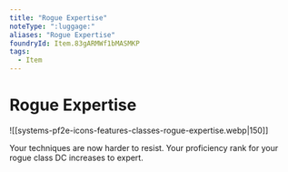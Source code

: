 ```yaml
---
title: "Rogue Expertise"
noteType: ":luggage:"
aliases: "Rogue Expertise"
foundryId: Item.83gARMWf1bMASMKP
tags:
  - Item
---
```


# Rogue Expertise
![[systems-pf2e-icons-features-classes-rogue-expertise.webp|150]]

Your techniques are now harder to resist. Your proficiency rank for your rogue class DC increases to expert.
